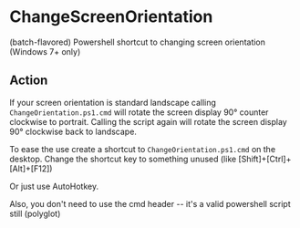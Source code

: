 # ChangeScreenOrientation
(batch-flavored) Powershell shortcut to changing screen orientation (Windows 7+ only)

## Action
If your screen orientation is standard landscape calling `ChangeOrientation.ps1.cmd` will rotate the screen display 90° counter clockwise to portrait.
Calling the script again will rotate the screen display 90° clockwise back to landscape.

To ease the use create a shortcut to `ChangeOrientation.ps1.cmd` on the desktop. Change the shortcut key to something unused (like [Shift]+[Ctrl]+[Alt]+[F12])


Or just use AutoHotkey.

Also, you don't need to use the cmd header -- it's a valid powershell script still (polyglot)